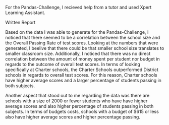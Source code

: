 For the Pandas-Challenge, I recieved help from a tutor and used Xpert Learning Assistant.

Written Report 


Based on the data I was able to generate for the Pandas-Challenge, I noticed that there seemed to be a correlation between the school size and the Overall Passing Rate of test scores. Looking at the numbers that were generated, I beelive that there could be that smaller school size translates to smaller classroom size.
Additionally, I noticed that there was no direct correlation between the amount of money spent per student nor budget in regards to the outcome of overall test scores.
In terms of looking specifically at Charter schools, the Charter Schools outperformed District schools in regards to overall test scores. 
For this reason, Charter schools have higher average scores and a larger percentage of students passing in both subjects.


Another aspect that stood out to me regarding the data was there are schools with a size of 2000 or fewer students who have have higher average scores and also higher percentage of students passing in both subjects.
In terms of budgets costs, schools with a budget of $615 or less also have higher average scores and higher percentage passing.
